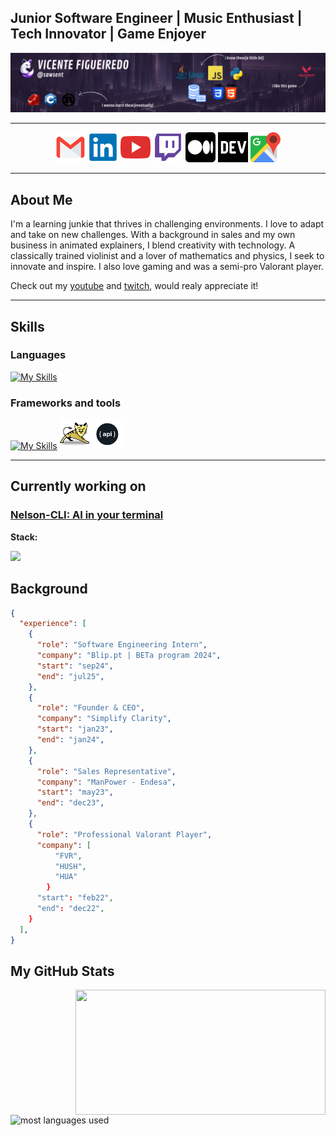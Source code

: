 ## Junior Software Engineer | Music Enthusiast | Tech Innovator | Game Enjoyer

<img src="resources/banner.png">

---

<p align="center">
  <a href="mailto:vicenteppfigueiredo@gmail.com" target="_blank"><img src="resources/icons/mail.png" alt="LinkedIn"></a>
  <a href="https://www.linkedin.com/in/vicentefigueiredo" target="_blank"><img src="resources/icons/linkedin.png" alt="LinkedIn"></a>
  <a href="https://www.youtube.com/@sawsent" target="_blank"><img src="resources/icons/yt.png" alt="YouTube"></a>
  <a href="https://www.twitch.tv/sawsent" target="_blank"><img src="resources/icons/twitch.png" alt="Twitch"></a>
  <a href="https://medium.com/@vicenteppfigueiredo" target="_blank"><img src="resources/icons/medium.png" alt="Medium" style="background-color:#FFFFFF;"></a>
  <a href="https://dev.to/sawsent" target="_blank"><img src="resources/icons/devto.png" alt="Dev.to"></a>
  <a href="https://www.google.com/maps/place/Porto/@41.1622468,-8.6631531,13z/data=!3m1!4b1!4m6!3m5!1s0xd2465abc4e153c1:0xa648d95640b114bc!8m2!3d41.1579438!4d-8.6291053!16zL20vMHBtbjc?entry=ttu" target="_blank"><img src="resources/icons/map.png" alt="Location"></a>
</p>

---
<div align="left">
  
## About Me
I'm a learning junkie that thrives in challenging environments. I love to adapt and take on new challenges. With a background in sales and my own business in animated explainers, I blend creativity with technology. A classically trained violinist and a lover of mathematics and physics, I seek to innovate and inspire. I also love gaming and was a semi-pro Valorant player. 

Check out my [youtube](https://www.youtube.com/@sawsent) and [twitch](https://www.twitch.tv/sawsent), would realy appreciate it!

---

## Skills

### Languages 
[![My Skills](https://skillicons.dev/icons?i=scala,py,java,js,html,css)](#)
### Frameworks and tools
[![My Skills](https://skillicons.dev/icons?i=kafka,maven,spring,hibernate,jquery,bootstrap,vue,obsidian)](#) <img src="resources/icons/tomcat.png"> <img src="resources/icons/restapi.png">

---

## Currently working on

### [Nelson-CLI: AI in your terminal](https://www.github.com/sawsent/nelson-cli)

**Stack:**

<p>
  <img src="https://skillicons.dev/icons?i=bash">
</p>

</div>

## Background
```json
{
  "experience": [
    { 
      "role": "Software Engineering Intern",
      "company": "Blip.pt | BETa program 2024",
      "start": "sep24",
      "end": "jul25",
    },
    {
      "role": "Founder & CEO",
      "company": "Simplify Clarity",
      "start": "jan23",
      "end": "jan24",
    },
    {
      "role": "Sales Representative",
      "company": "ManPower - Endesa",
      "start": "may23",
      "end": "dec23",
    },
    {
      "role": "Professional Valorant Player",
      "company": [
          "FVR",
          "HUSH",
          "HUA"
        }
      "start": "feb22",
      "end": "dec22",
    }
  ],
}
```

## My GitHub Stats
<p>
  <img src="https://github-readme-streak-stats.herokuapp.com/?user=sawsent&theme=radical&show_icons=true&locale=en" width="400px" height=200 align="right">
  <img width="335px" height=200 src="https://github-readme-stats.vercel.app/api/top-langs?username=sawsent&show_icons=true&locale=en&layout=compact&theme=radical&langs_count=4&exclude_repo=Python-Learning-Tracker" alt="most languages used"/>
</p>


